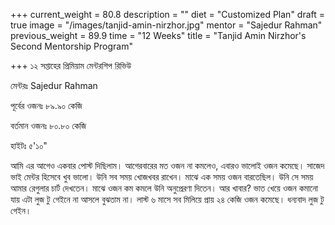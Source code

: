 +++
current_weight = 80.8
description = ""
diet = "Customized Plan"
draft = true
image = "/images/tanjid-amin-nirzhor.jpg"
mentor = "Sajedur Rahman"
previous_weight = 89.9
time = "12 Weeks"
title = "Tanjid Amin Nirzhor's Second Mentorship Program"

+++
১২ সপ্তাহের প্রিমিয়াম মেন্টরশিপ রিভিউ

মেন্টরঃ Sajedur Rahman

পূর্বের ওজনঃ ৮৯.৯০ কেজি

বর্তমান ওজনঃ ৮০.৮০ কেজি

হাইটঃ ৫'১০"

আমি এর আগেও একবার পোস্ট দিছিলাম। আগেরবারের মত ওজন না কমলেও, এবারও ভালোই ওজন কমেছে। সাজেদ ভাই মেন্টর হিসেবে খুব ভালো। উনি সব সময় খোজখবর রাখেন। মাঝে এক সময় ওজন বারতেছিল। উনি সে সময় আমার রেগুলার চার্ট দেখতেন। মাঝে ওজন কম কমলে উনি অনুপ্রেরণা দিতেন। আর খাবার? ভাত খেয়ে ওজন কমানো যায় এটা লুজ টু গেইনে না আসলে বুঝতাম না। লাস্ট ৬ মাসে সব মিলিয়ে প্রায় ২৪ কেজি ওজন কমেছে। ধন্যবাদ লুজ টু গেইন।